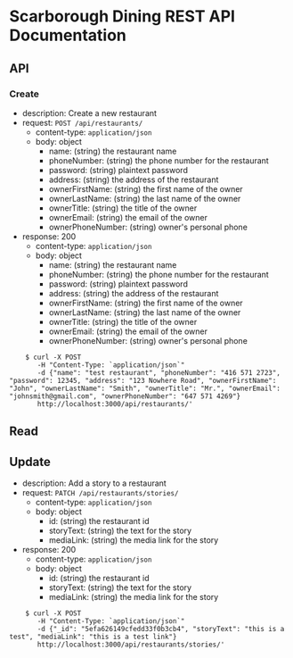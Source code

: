 # Scarborough Dining REST API Documentation

## API
### Create

- description: Create a new restaurant
- request: `POST /api/restaurants/`
    - content-type: `application/json`
    - body: object
      - name: (string) the restaurant name
      - phoneNumber: (string) the phone number for the restaurant
      - password: (string) plaintext password
      - address: (string) the address of the restaurant
      - ownerFirstName: (string) the first name of the owner
      - ownerLastName: (string) the last name of the owner
      - ownerTitle: (string) the title of the owner
      - ownerEmail: (string) the email of the owner
      - ownerPhoneNumber: (string) owner's personal phone
- response: 200
    - content-type: `application/json`
    - body: object
      - name: (string) the restaurant name
      - phoneNumber: (string) the phone number for the restaurant
      - password: (string) plaintext password
      - address: (string) the address of the restaurant
      - ownerFirstName: (string) the first name of the owner
      - ownerLastName: (string) the last name of the owner
      - ownerTitle: (string) the title of the owner
      - ownerEmail: (string) the email of the owner
      - ownerPhoneNumber: (string) owner's personal phone

``` 
    $ curl -X POST 
       -H "Content-Type: `application/json`" 
       -d {"name": "test restaurant", "phoneNumber": "416 571 2723", "password": 12345, "address": "123 Nowhere Road", "ownerFirstName": "John", "ownerLastName": "Smith", "ownerTitle": "Mr.", "ownerEmail": "johnsmith@gmail.com", "ownerPhoneNumber": "647 571 4269"}
       http://localhost:3000/api/restaurants/'
```

## Read

## Update

- description: Add a story to a restaurant
- request: `PATCH /api/restaurants/stories/`
    - content-type: `application/json`
    - body: object
      - id: (string) the restaurant id
      - storyText: (string) the text for the story
      - mediaLink: (string) the media link for the story
- response: 200
    - content-type: `application/json`
    - body: object
      - id: (string) the restaurant id
      - storyText: (string) the text for the story
      - mediaLink: (string) the media link for the story

``` 
    $ curl -X POST 
       -H "Content-Type: `application/json`" 
       -d {"_id": "5efa626149cfedd33f0b3cb4", "storyText": "this is a test", "mediaLink": "this is a test link"}
       http://localhost:3000/api/restaurants/stories/'
```